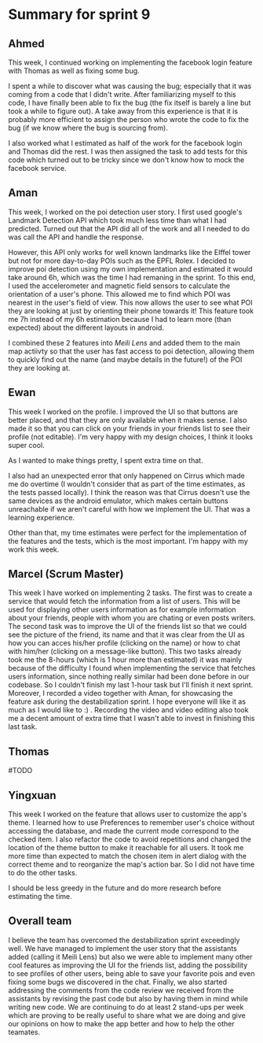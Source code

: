 # Summary for sprint 9

## Ahmed

This week, I continued working on implementing the facebook login feature with Thomas as well as fixing some bug.

I spent a while to discover what was causing the bug; especially that it was coming from a code that I didn't write. After familiarizing myself to this code, I have finally been able to fix the bug (the fix itself is barely a line but took a while to figure out). A take away from this experience is that it is probably more efficient to assign the person who wrote the code to fix the bug (if we know where the bug is sourcing from).

I also worked what I estimated as half of the work for the facebook login and Thomas did the rest. I was then assigned the task to add tests for this code which turned out to be tricky since we don't know how to mock the facebook service.

## Aman

This week, I worked on the poi detection user story. I first used google's Landmark Detection API which took much less time than what I had predicted. Turned out that the API did all of the work and all I needed to do was call the API and handle the response.

However, this API only works for well known landmarks like the EIffel tower but not for more day-to-day POIs such as the EPFL Rolex. I decided to improve poi detection using my own implementation and estimated it would take around 6h, which was the time I had remaning in the sprint. To this end, I used the accelerometer and magnetic field sensors to calculate the orientation of a user's phone. This allowed me to find which POI was nearest in the user's field of view. This now allows the user to see what POI they are looking at just by orienting their phone towards it! This feature took me 7h instead of my 6h estimation because I had to learn more (than expected) about the different layouts in android.

I combined these 2 features into _Meili Lens_ and added them to the main map actiivty so that the user has fast access to poi detection, allowing them to quickly find out the name (and maybe details in the future!) of the POI they are looking at.


## Ewan 
This week I worked on the profile. I improved the UI so that buttons are better placed, and that they are only available when it makes sense. I also made it so that you can click on your friends in your friends list to see their profile (not editable). I'm very happy with my design choices, I think it looks super cool.

As I wanted to make things pretty, I spent extra time on that.

I also had an unexpected error that only happened on Cirrus which made me do overtime (I wouldn't consider that as part of the time estimates, as the tests passed locally). I think the reason was that Cirrus doesn't use the same devices as the android emulator, which makes certain buttons unreachable if we aren't careful with how we implement the UI. That was a learning experience.

Other than that, my time estimates were perfect for the implementation of the features and the tests, which is the most important. I'm happy with my work this week.


## Marcel (Scrum Master)

This week I have worked on implementing 2 tasks. The first was to create a service that would fetch the information from a list of users. This will be used for displaying other users information as for example information about your friends, people with whom you are chating or even posts writers. The second task was to improve the UI of the friends list so that we could see the picture of the friend, its name and that it was clear from the UI as how you can acces his/her profile (clicking on the name) or how to chat with him/her (clicking on a message-like button). This two tasks already took me the 8-hours (which is 1 hour more than estimated) it was mainly because of the difficulty I found when implementing the service that fetches users information, since nothing really similar had been done before in our codebase. So I couldn't finish my last 1-hour task but I'll finish it next sprint.
Moreover, I recorded a video together with Aman, for showcasing the feature ask during the destabilization sprint. I hope everyone will like it as much as I would like to :) . Recording the video and video editing also took me a decent amount of extra time that I wasn't able to invest in finishing this last task.

## Thomas

#TODO

## Yingxuan

This week I worked on the feature that allows user to customize the app's theme. I learned how to use Preferences to remember user's choice without accessing the database, and made the current mode correspond to the checked item. I also refactor the code to avoid repetitions and changed the location of the theme button to make it reachable for all users. It took me more time than expected to match the chosen item in alert dialog with the correct theme and to reorganize the map's action bar. So I did not have time to do the other tasks.

I should be less greedy in the future and do more research before estimating the time.

## Overall team

I believe the team has overcomed the destabilization sprint exceedingly well. We have managed to implement the user story that the assistants added (calling it Meili Lens) but also we were able to implement many other cool features as improving the UI for the friends list, adding the possibility to see profiles of other users, being able to save your favorite pois and even fixing some bugs we discovered in the chat. Finally, we also started addressing the comments from the code review we received from the assistants by revising the past code but also by having them in mind while writing new code.
We are continuing to do at least 2 stand-ups per week which are proving to be really useful to share what we are doing and give our opinions on how to make the app better and how to help the other teamates. 

